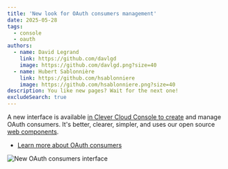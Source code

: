 ```yaml
---
title: 'New look for OAuth consumers management'
date: 2025-05-28
tags:
  - console
  - oauth
authors:
  - name: David Legrand
    link: https://github.com/davlgd
    image: https://github.com/davlgd.png?size=40
  - name: Hubert Sablonnière
    link: https://github.com/hsablonniere
    image: https://github.com/hsablonniere.png?size=40
description: You like new pages? Wait for the next one!
excludeSearch: true
---
```


A new interface is available [in Clever Cloud Console to create](https://console.clever-cloud.com/users/me/oauth-consumers/new) and manage OAuth consumers. It's better, clearer, simpler, and uses our open source [web components](https://www.clever-cloud.com/developers/clever-components).

- [Learn more about OAuth consumers](https://www.clever-cloud.com/developers/api/howto/#oauth1)

![New OAuth consumers interface](/images/new-oauth-consumer.webp)
